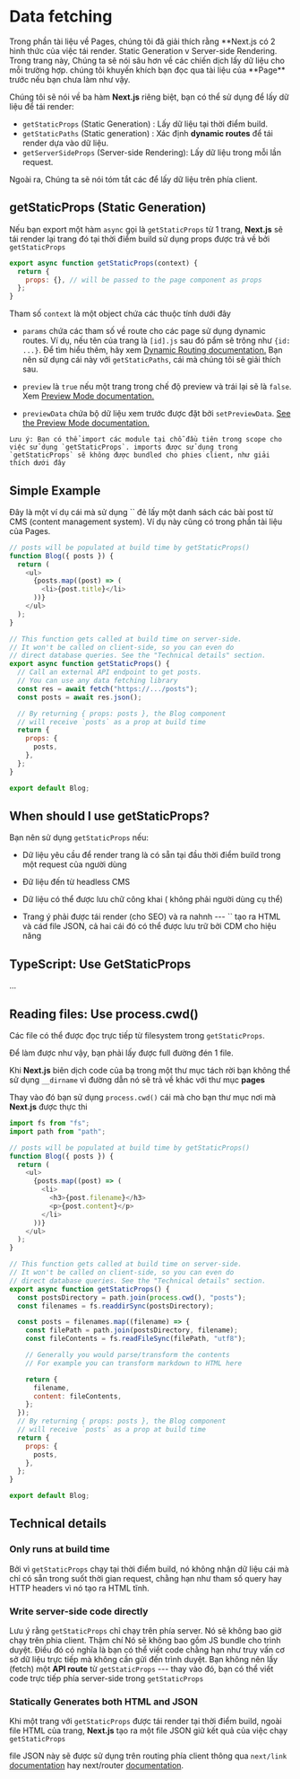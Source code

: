 # Data fetching

Trong phần tài liệu về Pages, chúng tôi đã giải thích rằng **Next.js có 2 hình thức của việc tái render. Static Generation v Server-side Rendering. Trong trang này, Chúng ta sẽ nói sâu hơn về các chiến dịch lấy dữ liệu cho mỗi trường hợp. chúng tôi khuyến khích bạn đọc qua tài liệu của **Page\*\* trước nếu bạn chưa làm như vậy.

Chúng tôi sẽ nói về ba hàm **Next.js** riêng biệt, bạn có thể sử dụng để lấy dữ liệu để tái render:

- `getStaticProps` (Static Generation) : Lấy dữ liệu tại thời điểm build.
- `getStaticPaths` (Static generation) : Xác định **dynamic routes** để tái render dựa vào dữ liệu.
- `getServerSideProps` (Server-side Rendering): Lấy dữ liệu trong mỗi lần request.

Ngoài ra, Chúng ta sẽ nói tóm tắt các để lấy dữ liệu trên phía client.

## getStaticProps (Static Generation)

Nếu bạn export một hàm `async` gọi là `getStaticProps` từ 1 trang, **Next.js** sẽ tái render lại trang đó tại thời điểm build sử dụng props được trả về bởi `getStaticProps`

```javascript
export async function getStaticProps(context) {
  return {
    props: {}, // will be passed to the page component as props
  };
}
```

Tham số `context` là một object chứa các thuộc tính dưới đây

- `params` chứa các tham số về route cho các page sử dụng dynamic routes. Ví dụ, nếu tên của trang là `[id].js` sau đó pẩm sẽ trông như `{id: ...}`. Để tìm hiểu thêm, hãy xem [Dynamic Routing documentation.](https://nextjs.org/docs/routing/dynamic-routes) Bạn nên sử dụng cái này với `getStaticPaths`, cái mà chúng tôi sẽ giải thích sau.

- `preview` là `true` nếu một trang trong chế độ preview và trái lại sẽ là `false`. Xem [Preview Mode documentation.](https://nextjs.org/docs/advanced-features/preview-mode)

- `previewData` chứa bộ dữ liệu xem trước được đặt bởi `setPreviewData`. [See the Preview Mode documentation.](https://nextjs.org/docs/advanced-features/preview-mode)

```
Lưu ý: Bạn có thể import các module tại chỗ đầu tiên trong scope cho việc sử dụng `getStaticProps`. imports được sử dụng trong `getStaticProps` sẽ không được bundled cho phies client, như giải thích dưới đây
```

## Simple Example

Đây là một ví dụ cái mà sử dụng `` đẻ lấy một danh sách các bài post từ CMS (content management system). Ví dụ này cũng có trong phần tài liệu của Pages.

```javascript
// posts will be populated at build time by getStaticProps()
function Blog({ posts }) {
  return (
    <ul>
      {posts.map((post) => (
        <li>{post.title}</li>
      ))}
    </ul>
  );
}

// This function gets called at build time on server-side.
// It won't be called on client-side, so you can even do
// direct database queries. See the "Technical details" section.
export async function getStaticProps() {
  // Call an external API endpoint to get posts.
  // You can use any data fetching library
  const res = await fetch("https://.../posts");
  const posts = await res.json();

  // By returning { props: posts }, the Blog component
  // will receive `posts` as a prop at build time
  return {
    props: {
      posts,
    },
  };
}

export default Blog;
```

## When should I use getStaticProps?

Bạn nên sử dụng `getStaticProps` nếu:

- Dữ liệu yêu cầu để render trang là có sẵn tại đầu thời điểm build trong một request của người dùng

- Đữ liệu đến từ headless CMS

- Dữ liệu có thể được lưu chữ công khai ( không phải người dùng cụ thể)

- Trang ý phải được tái render (cho SEO) và ra nahnh --- `` tạo ra HTML và cád file JSON, cả hai cái đó có thể được lưu trữ bởi CDM cho hiệu năng

## TypeScript: Use GetStaticProps

...

## Reading files: Use process.cwd()

Các file có thể được đọc trực tiếp từ filesystem trong `getStaticProps`.

Để làm được như vậy, bạn phải lấy được full đường đén 1 file.

Khi **Next.js** biên dịch code của bạ trong một thư mục tách rời bạn không thể sử dụng `__dirname` vì đường dẫn nó sẽ trả về khác với thư mục **pages**

Thay vào đó bạn sử dụng `process.cwd()` cái mà cho bạn thư mục nơi mà **Next.js** được thực thi

```javascript
import fs from "fs";
import path from "path";

// posts will be populated at build time by getStaticProps()
function Blog({ posts }) {
  return (
    <ul>
      {posts.map((post) => (
        <li>
          <h3>{post.filename}</h3>
          <p>{post.content}</p>
        </li>
      ))}
    </ul>
  );
}

// This function gets called at build time on server-side.
// It won't be called on client-side, so you can even do
// direct database queries. See the "Technical details" section.
export async function getStaticProps() {
  const postsDirectory = path.join(process.cwd(), "posts");
  const filenames = fs.readdirSync(postsDirectory);

  const posts = filenames.map((filename) => {
    const filePath = path.join(postsDirectory, filename);
    const fileContents = fs.readFileSync(filePath, "utf8");

    // Generally you would parse/transform the contents
    // For example you can transform markdown to HTML here

    return {
      filename,
      content: fileContents,
    };
  });
  // By returning { props: posts }, the Blog component
  // will receive `posts` as a prop at build time
  return {
    props: {
      posts,
    },
  };
}

export default Blog;
```

## Technical details

### Only runs at build time

Bởi vì `getStaticProps` chạy tại thời điểm build, nó không nhận dữ liệu cái mà chỉ có sẵn trong suốt thời gian request, chằng hạn như tham số query hay HTTP headers vì nó tạo ra HTML tĩnh.

### Write server-side code directly

Lưu ý rằng `getStaticProps` chỉ chạy trên phía server. Nó sẽ không bao giờ chạy trên phia client. Thậm chí Nó sẽ không bao gồm JS bundle cho trình duyệt. Điều đó có nghĩa là bạn có thể viết code chằng hạn như truy vấn cơ sở dữ liệu trực tiếp mà không cần gửi đến trình duyệt. Bạn không nên lấy (fetch) một **API route** từ `getStaticProps` --- thay vào đó, bạn có thể viết code trực tiếp phía server-side trong `getStaticProps`

### Statically Generates both HTML and JSON

Khi một trang với `getStaticProps` được tái render tại thời điểm build, ngoài file HTML của trang, **Next.js** tạo ra một file JSON giữ kết quả của việc chạy `getStaticProps`

file JSON này sẽ được sử dụng trên routing phía client thông qua `next/link` [documentation](https://nextjs.org/docs/api-reference/next/link) hay next/router [documentation](https://nextjs.org/docs/api-reference/next/router).
